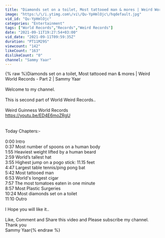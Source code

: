 ```yaml
---
title: "Diamonds set on a toilet, Most tattooed man & mores | Weird World Records - Part 2 | Sammy Yaar"
image: "https:\/\/i.ytimg.com\/vi\/Qu-YpHmlOjc\/hqdefault.jpg"
vid_id: "Qu-YpHmlOjc"
categories: "Entertainment"
tags: ["World Records","Records","Weird Records"]
date: "2021-09-11T19:27:54+03:00"
vid_date: "2021-09-11T09:59:35Z"
duration: "PT11M29S"
viewcount: "142"
likeCount: "163"
dislikeCount: "0"
channel: "Sammy Yaar"
---
```

{% raw %}Diamonds set on a toilet, Most tattooed man &amp; mores | Weird World Records - Part 2 | Sammy Yaar<br /><br />Welcome to my channel. <br /><br />This is second part of World Weird Records.. <br /><br />Weird Guinness World Records<br /><a rel="nofollow" target="blank" href="https://youtu.be/ED4E6moZRgU">https://youtu.be/ED4E6moZRgU</a><br /><br /><br />Today Chapters:-<br /><br />0:00 Intro<br />0:37 Most number of spoons on a human body<br />1:55 Heaviest weight lifted by a human beard<br />2:59 World’s tallest hat<br />3:55 Highest jump on a pogo stick: 11.15 feet<br />4:47 Largest table tennis/ping pong bat<br />5:42 Most tattooed man<br />6:53 World's longest cigar<br />7:57 The most tomatoes eaten in one minute<br />8:57 Most Plastic Surgeries<br />10:24 Most diamonds set on a toilet<br />11:10 Outro<br /><br />I Hope you will like it.. <br /><br />Like, Comment and Share this video and Please subscribe my channel.<br />Thank you<br />Sammy Yaar{% endraw %}

